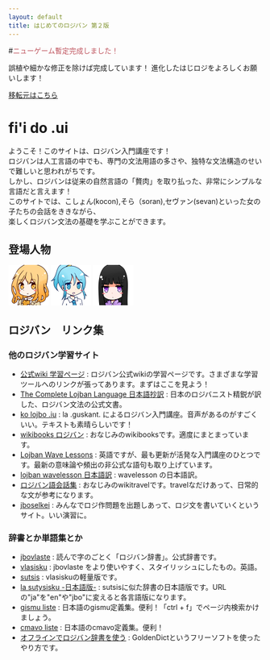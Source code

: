 ```yaml
---
layout: default
title: はじめてのロジバン 第２版
---
```


#<font color="#bf545e">ニューゲーム暫定完成しました！</font>

誤植や細かな修正を除けば完成しています！ 進化したはじロジをよろしくお願いします！

[移転元はこちら](http://seesaawiki.jp/hajiloji/)


# fi'i do .ui
ようこそ！このサイトは、ロジバン入門講座です！  
ロジバンは人工言語の中でも、専門の文法用語の多さや、独特な文法構造のせいで難しいと思われがちです。  
しかし、ロジバンは従来の自然言語の「贅肉」を取り払った、非常にシンプルな言語だと言えます！  
このサイトでは、こしょん(kocon),そら（soran),セヴァン(sevan)といった女の子たちの会話をききながら、  
楽しくロジバン文法の基礎を学ぶことができます。


## 登場人物
![](./assets/pixra/koc1.png)
![](./assets/pixra/sor2.png)
![](./assets/pixra/sev1.png)


## ロジバン　リンク集

### 他のロジバン学習サイト

<div class="target_blank">
<ul  class="small">
<li ><a href="http://mw.lojban.org/papri/%E5%AD%A6%E7%BF%92" target="_blank">公式wiki 学習ページ</a>
 : ロジバン公式wikiの学習ページです。さまざまな学習ツールへのリンクが張ってあります。まずはここを見よう！</li>
<li ><a href="http://mhagiwara.github.com/cll-ja/" target="_blank">The Complete Lojban Language 日本語抄訳</a>
 : 日本のロジバニスト精鋭が訳した、ロジバン文法の公式文書。</li>
<li ><a href="http://guskant.github.io/kolojbo.iu/" target="_blank">ko lojbo .iu</a>
 : la .guskant. によるロジバン入門講座。音声があるのがすごくいい。テキストも素晴らしいです！</li>
<li ><a href="http://ja.wikibooks.org/wiki/%E3%83%AD%E3%82%B8%E3%83%90%E3%83%B3" target="_blank">wikibooks ロジバン</a>
 : おなじみのwikibooksです。適度にまとまっています。</li>
<li ><a href="http://mw.lojban.org/papri/Lojban_Wave_Lessons" target="_blank">Lojban Wave Lessons</a>
 : 英語ですが、最も更新が活発な入門講座のひとつです。最新の意味論や頻出の非公式な語句も取り上げています。</li>
<li ><a href="http://misonikomilojban.blogspot.jp/search/label/lojban%20wavelessons" target="_blank">lojban wavelesson 日本語訳</a>
 : wavelesson の日本語訳。</li>
<li ><a href="http://wikitravel.org/ja/%E3%83%AD%E3%82%B8%E3%83%90%E3%83%B3%E8%AA%9E%E4%BC%9A%E8%A9%B1%E9%9B%86" target="_blank">ロジバン語会話集</a>
 : おなじみのwikitravelです。travelなだけあって、日常的な文が参考になります。</li>
<li ><a href="http://lojban.qx11.info/jboselkei/" target="_blank">jboselkei</a>
 : みんなでロジ作問題を出題しあって、ロジ文を書いていくというサイト。いい演習に。</li>
</ul>

<h3 >辞書とか単語集とか</h3>
<ul  class="small">
<li ><a href="http://jbovlaste.lojban.org/" target="_blank">jbovlaste</a>
 : 読んで字のごとく「ロジバン辞書」。公式辞書です。</li>
<li ><a href="http://vlasisku.lojban.org/vlasisku/" target="_blank">vlasisku</a>
 : jbovlaste をより使いやすく、スタイリッシュにしたもの。英語。</li>
<li ><a href="https://sutsis.appspot.com/" target="_blank">sutsis</a>
 : vlasiskuの軽量版です。</li>
<li ><a href="http://mw.lojban.org/extensions/ilmentufa/i/ja/" target="_blank">la sutysisku -日本語版-</a>
 : sutsisに似た辞書の日本語版です。URLの"ja"を"en"や"jbo"に変えると各言語版になります。</li>
<li ><a href="https://skami.iocikun.jp/lojban/tables/ja/gismu_table.html" target="_blank">gismu liste</a>
 : 日本語のgismu定義集。便利！「ctrl + f」でページ内検索かけましょう。</li>
<li ><a href="https://skami.iocikun.jp/lojban/tables/ja/cmavo_table.html" target="_blank">cmavo liste</a>
 : 日本語のcmavo定義集。便利！</li>
<li ><a href="http://cogas.github.io/article/jbo_goldendict.html" target="_blank">オフラインでロジバン辞書を使う</a>
 : GoldenDictというフリーソフトを使ったやり方です。</li>
</ul>
</div>

